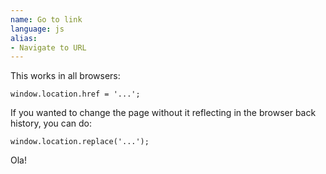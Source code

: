 ```yaml
---
name: Go to link
language: js
alias:
- Navigate to URL
---
```

This works in all browsers:

`window.location.href = '...';`

If you wanted to change the page without it reflecting in the browser back history, you can do:

`window.location.replace('...');`

Ola!
